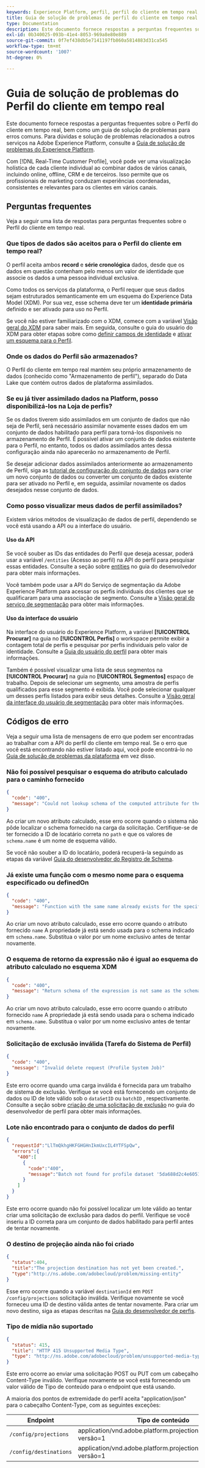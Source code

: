 ```yaml
---
keywords: Experience Platform, perfil, perfil do cliente em tempo real, solução de problemas, API
title: Guia de solução de problemas de perfil do cliente em tempo real
type: Documentation
description: Este documento fornece respostas a perguntas frequentes sobre o Perfil do cliente em tempo real, bem como um guia de solução de problemas para erros comuns ao trabalhar com dados de perfil usando o Adobe Experience Platform.
exl-id: 0b340025-093b-41e4-8053-969a8e80e889
source-git-commit: 0f7ef438db5e7141197fb860a5814883d31ca545
workflow-type: tm+mt
source-wordcount: '1007'
ht-degree: 0%

---
```


# Guia de solução de problemas do Perfil do cliente em tempo real

Este documento fornece respostas a perguntas frequentes sobre o Perfil do cliente em tempo real, bem como um guia de solução de problemas para erros comuns. Para dúvidas e solução de problemas relacionados a outros serviços na Adobe Experience Platform, consulte a [Guia de solução de problemas do Experience Platform](../landing/troubleshooting.md).

Com [!DNL Real-Time Customer Profile], você pode ver uma visualização holística de cada cliente individual ao combinar dados de vários canais, incluindo online, offline, CRM e de terceiros. Isso permite que os profissionais de marketing conduzam experiências coordenadas, consistentes e relevantes para os clientes em vários canais.

## Perguntas frequentes

Veja a seguir uma lista de respostas para perguntas frequentes sobre o Perfil do cliente em tempo real.

### Que tipos de dados são aceitos para o Perfil do cliente em tempo real?

O perfil aceita ambos **record** e **série cronológica** dados, desde que os dados em questão contenham pelo menos um valor de identidade que associe os dados a uma pessoa individual exclusiva.

Como todos os serviços da plataforma, o Perfil requer que seus dados sejam estruturados semanticamente em um esquema do Experience Data Model (XDM). Por sua vez, esse schema deve ter um **identidade primária** definido e ser ativado para uso no Perfil.

Se você não estiver familiarizado com o XDM, comece com a variável [Visão geral do XDM](../xdm/home.md) para saber mais. Em seguida, consulte o guia do usuário do XDM para obter etapas sobre como [definir campos de identidade](../xdm/tutorials/create-schema-ui.md#identity-field) e [ativar um esquema para o Perfil](../xdm/tutorials/create-schema-ui.md#profile).

### Onde os dados do Perfil são armazenados?

O Perfil do cliente em tempo real mantém seu próprio armazenamento de dados (conhecido como &quot;Armazenamento de perfil&quot;), separado do Data Lake que contém outros dados de plataforma assimilados.

### Se eu já tiver assimilado dados na Platform, posso disponibilizá-los na Loja de perfis?

Se os dados tiverem sido assimilados em um conjunto de dados que não seja de Perfil, será necessário assimilar novamente esses dados em um conjunto de dados habilitado para perfil para torná-los disponíveis no armazenamento de Perfil. É possível ativar um conjunto de dados existente para o Perfil, no entanto, todos os dados assimilados antes dessa configuração ainda não aparecerão no armazenamento de Perfil.

Se desejar adicionar dados assimilados anteriormente ao armazenamento de Perfil, siga as [tutorial de configuração do conjunto de dados](./tutorials/dataset-configuration.md) para criar um novo conjunto de dados ou converter um conjunto de dados existente para ser ativado no Perfil e, em seguida, assimilar novamente os dados desejados nesse conjunto de dados.

### Como posso visualizar meus dados de perfil assimilados?

Existem vários métodos de visualização de dados de perfil, dependendo se você está usando a API ou a interface do usuário.

#### Uso da API

Se você souber as IDs das entidades do Perfil que deseja acessar, poderá usar a variável `/entities` (Acesso ao perfil) na API do perfil para pesquisar essas entidades. Consulte a seção sobre [entities](./api/entities.md) no guia do desenvolvedor para obter mais informações.

Você também pode usar a API do Serviço de segmentação da Adobe Experience Platform para acessar os perfis individuais dos clientes que se qualificaram para uma associação de segmento. Consulte a [Visão geral do serviço de segmentação](../segmentation/home.md) para obter mais informações.

#### Uso da interface do usuário

Na interface do usuário do Experience Platform, a variável **[!UICONTROL Procurar]** na guia no **[!UICONTROL Perfis]** o workspace permite exibir a contagem total de perfis e pesquisar por perfis individuais pelo valor de identidade. Consulte a [Guia do usuário do perfil](./ui/user-guide.md) para obter mais informações.

Também é possível visualizar uma lista de seus segmentos na **[!UICONTROL Procurar]** na guia no **[!UICONTROL Segmentos]** espaço de trabalho. Depois de selecionar um segmento, uma amostra de perfis qualificados para esse segmento é exibida. Você pode selecionar qualquer um desses perfis listados para exibir seus detalhes. Consulte a [Visão geral da interface do usuário de segmentação](../segmentation/ui/overview.md) para obter mais informações.

## Códigos de erro

Veja a seguir uma lista de mensagens de erro que podem ser encontradas ao trabalhar com a API do perfil do cliente em tempo real. Se o erro que você está encontrando não estiver listado aqui, você pode encontrá-lo no [Guia de solução de problemas da plataforma](../landing/troubleshooting.md) em vez disso.

### Não foi possível pesquisar o esquema do atributo calculado para o caminho fornecido

```json
{
  "code": "400",
  "message": "Could not lookup schema of the computed attribute for the provided path"
}
```

Ao criar um novo atributo calculado, esse erro ocorre quando o sistema não pôde localizar o schema fornecido na carga da solicitação. Certifique-se de ter fornecido a ID de locatário correta no `path` e que os valores de `schema.name` é um nome de esquema válido.

Se você não souber a ID do locatário, poderá recuperá-la seguindo as etapas da variável [Guia do desenvolvedor do Registro de Schema](../xdm/api/getting-started.md).

### Já existe uma função com o mesmo nome para o esquema especificado ou definedOn

```json
{
  "code": "400",
  "message": "Function with the same name already exists for the specified schema or definedOn"
}
```

Ao criar um novo atributo calculado, esse erro ocorre quando o atributo fornecido `name` A propriedade já está sendo usada para o schema indicado em `schema.name`. Substitua o valor por um nome exclusivo antes de tentar novamente.

### O esquema de retorno da expressão não é igual ao esquema do atributo calculado no esquema XDM

```json
{
  "code": "400",
  "message": "Return schema of the expression is not same as the schema of the computed attribute in the XDM schema"
}
```

Ao criar um novo atributo calculado, esse erro ocorre quando o atributo fornecido `name` A propriedade já está sendo usada para o schema indicado em `schema.name`. Substitua o valor por um nome exclusivo antes de tentar novamente.

### Solicitação de exclusão inválida (Tarefa do Sistema de Perfil)

```json
{
  "code": "400",
  "message": "Invalid delete request (Profile System Job)"
}
```

Este erro ocorre quando uma carga inválida é fornecida para um trabalho de sistema de exclusão. Verifique se você está fornecendo um conjunto de dados ou ID de lote válido sob o `dataSetID` ou `batchID` , respectivamente. Consulte a seção sobre [criação de uma solicitação de exclusão](./api/profile-system-jobs.md#create-a-delete-request) no guia do desenvolvedor de perfil para obter mais informações.

### Lote não encontrado para o conjunto de dados do perfil

```json
{
  "requestId":"LlTmQkhgHKFGHGHnIkmUxcIL4YTFSpQw",
  "errors":{
    "400":[
      {
        "code":"400",
        "message":"Batch not found for profile dataset '5da688d2c4e60518ad25b7b1'"
      }
    ]
  }
}
```

Este erro ocorre quando não foi possível localizar um lote válido ao tentar criar uma solicitação de exclusão para dados do perfil. Verifique se você inseriu a ID correta para um conjunto de dados habilitado para perfil antes de tentar novamente.

### O destino de projeção ainda não foi criado

```json
{
  "status":404,
  "title":"The projection destination has not yet been created.",
  "type":"http://ns.adobe.com/adobecloud/problem/missing-entity"
}
```

Esse erro ocorre quando a variável `destinationId` em `POST /config/projections` solicitação inválida. Verifique novamente se você forneceu uma ID de destino válida antes de tentar novamente. Para criar um novo destino, siga as etapas descritas na [Guia do desenvolvedor de perfis](./api/edge-projections.md#create-a-destination).

### Tipo de mídia não suportado

```json
{
  "status": 415,
  "title": "HTTP 415 Unsupported Media Type",
  "type": "http://ns.adobe.com/adobecloud/problem/unsupported-media-type"
}
```

Este erro ocorre ao enviar uma solicitação POST ou PUT com um cabeçalho Content-Type inválido. Verifique novamente se você está fornecendo um valor válido de Tipo de conteúdo para o endpoint que está usando.

A maioria dos pontos de extremidade do perfil aceita &quot;application/json&quot; para o cabeçalho Content-Type, com as seguintes exceções:

| Endpoint | Tipo de conteúdo |
| --- | --- |
| `/config/projections` | application/vnd.adobe.platform.projectionConfig+json; versão=1 |
| `/config/destinations` | application/vnd.adobe.platform.projectionDestination+json; versão=1 |
